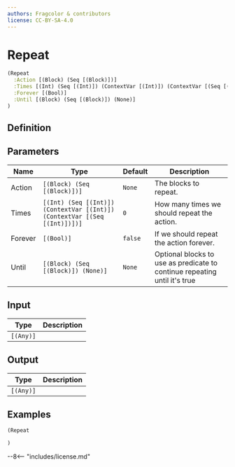 ```yaml
---
authors: Fragcolor & contributors
license: CC-BY-SA-4.0
---
```



# Repeat

```clojure
(Repeat
  :Action [(Block) (Seq [(Block)])]
  :Times [(Int) (Seq [(Int)]) (ContextVar [(Int)]) (ContextVar [(Seq [(Int)])])]
  :Forever [(Bool)]
  :Until [(Block) (Seq [(Block)]) (None)]
)
```


## Definition




## Parameters

| Name | Type | Default | Description |
|------|------|---------|-------------|
| Action | `[(Block) (Seq [(Block)])]` | `None` | The blocks to repeat. |
| Times | `[(Int) (Seq [(Int)]) (ContextVar [(Int)]) (ContextVar [(Seq [(Int)])])]` | `0` | How many times we should repeat the action. |
| Forever | `[(Bool)]` | `false` | If we should repeat the action forever. |
| Until | `[(Block) (Seq [(Block)]) (None)]` | `None` | Optional blocks to use as predicate to continue repeating until it's true |


## Input

| Type | Description |
|------|-------------|
| `[(Any)]` |  |


## Output

| Type | Description |
|------|-------------|
| `[(Any)]` |  |


## Examples

```clojure
(Repeat

)
```


--8<-- "includes/license.md"
